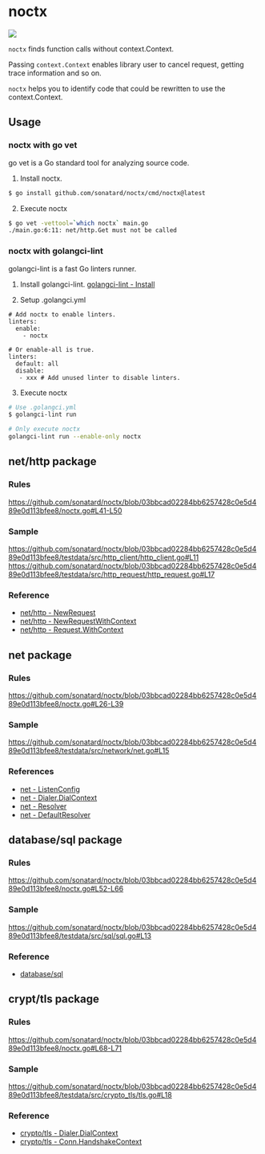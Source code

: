# noctx

![](https://github.com/sonatard/noctx/workflows/CI/badge.svg)

`noctx` finds function calls without context.Context.

Passing `context.Context` enables library user to cancel request, getting trace information and so on.

`noctx` helps you to identify code that could be rewritten to use the context.Context.

## Usage

### noctx with go vet

go vet is a Go standard tool for analyzing source code.

1. Install noctx.
```sh
$ go install github.com/sonatard/noctx/cmd/noctx@latest
```

2. Execute noctx
```sh
$ go vet -vettool=`which noctx` main.go
./main.go:6:11: net/http.Get must not be called
```

### noctx with golangci-lint

golangci-lint is a fast Go linters runner.

1. Install golangci-lint.
[golangci-lint - Install](https://golangci-lint.run/usage/install/)

2. Setup .golangci.yml
```yaml:
# Add noctx to enable linters.
linters:
  enable:
    - noctx

# Or enable-all is true.
linters:
  default: all
  disable:
   - xxx # Add unused linter to disable linters.
```

3. Execute noctx
```sh
# Use .golangci.yml
$ golangci-lint run

# Only execute noctx
golangci-lint run --enable-only noctx
```

## net/http package
### Rules
https://github.com/sonatard/noctx/blob/03bbcad02284bb6257428c0e5d489e0d113bfee8/noctx.go#L41-L50

### Sample
https://github.com/sonatard/noctx/blob/03bbcad02284bb6257428c0e5d489e0d113bfee8/testdata/src/http_client/http_client.go#L11
https://github.com/sonatard/noctx/blob/03bbcad02284bb6257428c0e5d489e0d113bfee8/testdata/src/http_request/http_request.go#L17

### Reference
- [net/http - NewRequest](https://pkg.go.dev/net/http#NewRequest)
- [net/http - NewRequestWithContext](https://pkg.go.dev/net/http#NewRequestWithContext)
- [net/http - Request.WithContext](https://pkg.go.dev/net/http#Request.WithContext)

## net package

### Rules
https://github.com/sonatard/noctx/blob/03bbcad02284bb6257428c0e5d489e0d113bfee8/noctx.go#L26-L39

### Sample
https://github.com/sonatard/noctx/blob/03bbcad02284bb6257428c0e5d489e0d113bfee8/testdata/src/network/net.go#L15

### References
- [net - ListenConfig](https://pkg.go.dev/net#ListenConfig)
- [net - Dialer.DialContext](https://pkg.go.dev/net#Dialer.DialContext)
- [net - Resolver](https://pkg.go.dev/net#Resolver)
- [net - DefaultResolver](https://pkg.go.dev/net#DefaultResolver)

## database/sql package
### Rules
https://github.com/sonatard/noctx/blob/03bbcad02284bb6257428c0e5d489e0d113bfee8/noctx.go#L52-L66

### Sample
https://github.com/sonatard/noctx/blob/03bbcad02284bb6257428c0e5d489e0d113bfee8/testdata/src/sql/sql.go#L13

### Reference
- [database/sql](https://pkg.go.dev/database/sql)

## crypt/tls package
### Rules
https://github.com/sonatard/noctx/blob/03bbcad02284bb6257428c0e5d489e0d113bfee8/noctx.go#L68-L71

### Sample
https://github.com/sonatard/noctx/blob/03bbcad02284bb6257428c0e5d489e0d113bfee8/testdata/src/crypto_tls/tls.go#L18

### Reference
- [crypto/tls - Dialer.DialContext](https://pkg.go.dev/crypto/tls#Dialer.DialContext)
- [crypto/tls - Conn.HandshakeContext](https://pkg.go.dev/crypto/tls#Conn.HandshakeContext)
